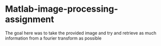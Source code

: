 # Matlab-image-processing-assignment
The goal here was to take the provided image and try and retrieve as much information from a fourier transform as possible
